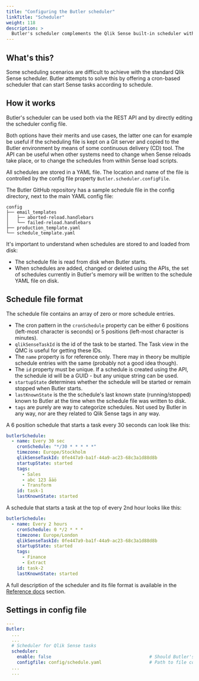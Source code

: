 ```yaml
---
title: "Configuring the Butler scheduler"
linkTitle: "Scheduler"
weight: 118
description: >
  Butler's scheduler complements the Qlik Sense built-in scheduler with more flexible triggers and a DevOps friendly API/file format for storing scheduling data.
---
```


## What's this?

Some scheduling scenarios are difficult to achieve with the standard Qlik Sense scheduler. Butler attempts to solve this by offering a cron-based scheduler that can start Sense tasks according to schedule.

## How it works

Butler's scheduler can be used both via the REST API and by directly editing the scheduler config file.

Both options have their merits and use cases, the latter one can for example be useful if the scheduling file is kept on a Git server and copied to the Butler environment by means of some continuous delivery (CD) tool. The API can be useful when other systems need to change when Sense reloads take place, or to change the schedules from within Sense load scripts.

All schedules are stored in a YAML file. The location and name of the file is controlled by the config file property `Butler.scheduler.configFile`.

The Butler GitHub repository has a sample schedule file in the config directory, next to the main YAML config file:

    config
    ├── email_templates
    │   ├── aborted-reload.handlebars
    │   └── failed-reload.handlebars
    ├── production_template.yaml
    └── schedule_template.yaml

It's important to understand when schedules are stored to and loaded from disk:

- The schedule file is read from disk when Butler starts.
- When schedules are added, changed or deleted using the APIs, the set of schedules currently in Butler's memory will be written to the schedule YAML file on disk.

## Schedule file format

The schedule file contains an array of zero or more schedule entries.

- The cron pattern in the `cronSchedule` property can be either 6 positions (left-most character is seconds) or 5 positions (left-most character is minutes).
- `qlikSenseTaskId` is the id of the task to be started. The Task view in the QMC is useful for getting these IDs.
- The `name` property is for reference only. There may in theory be multiple schedule entries with the same (probably not a good idea though).
- The `id` property must be unique. If a schedule is created using the API, the schedule id will be a GUID - but any unique string can be used.
- `startupState` determines whether the schedule will be started or remain stopped when Butler starts.
- `lastKnownState` is the the schedule's last known state (running/stopped) known to Butler at the time when the schedule file was written to disk.
- `tags` are purely are way to categorize schedules. Not used by Butler in any way, nor are they related to Qlik Sense tags in any way.

A 6 position schedule that starts a task every 30 seconds can look like this:

```yaml
butlerSchedule:
  - name: Every 30 sec
    cronSchedule: "*/30 * * * * *"
    timezone: Europe/Stockholm
    qlikSenseTaskId: 0fe447a9-ba1f-44a9-ac23-68c3a1d88d8b
    startupState: started
    tags:
      - Sales
      - abc 123 åäö
      - Transform
    id: task-1
    lastKnownState: started
```

A schedule that starts a task at the top of every 2nd hour looks like this:

```yaml
butlerSchedule:
  - name: Every 2 hours
    cronSchedule: 0 */2 * * *
    timezone: Europe/London
    qlikSenseTaskId: 0fe447a9-ba1f-44a9-ac23-68c3a1d88d8b
    startupState: started
    tags:
      - Finance
      - Extract
    id: task-2
    lastKnownState: started
```

A full description of the scheduler and its file format is available in the [Reference docs](/docs/reference/scheduler/) section.

## Settings in config file

```yaml
---
Butler:
  ...
  ...
  # Scheduler for Qlik Sense tasks
  scheduler:
    enable: false                                     # Should Butler's reload task scheduler be started?
    configfile: config/schedule.yaml                  # Path to file containing task start schedules
  ...
  ...
```
